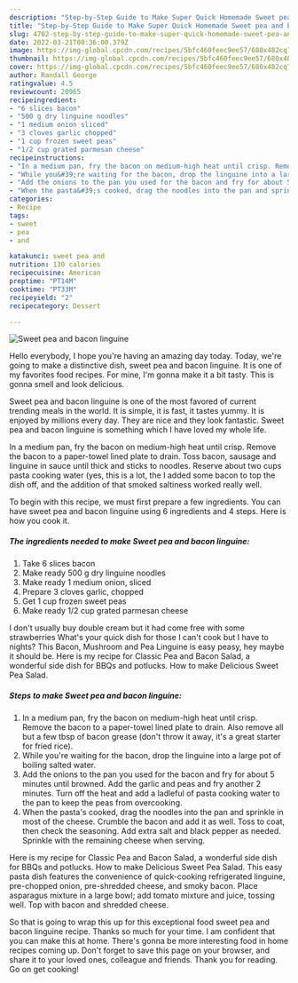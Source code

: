 ```yaml
---
description: "Step-by-Step Guide to Make Super Quick Homemade Sweet pea and bacon linguine"
title: "Step-by-Step Guide to Make Super Quick Homemade Sweet pea and bacon linguine"
slug: 4702-step-by-step-guide-to-make-super-quick-homemade-sweet-pea-and-bacon-linguine
date: 2022-03-21T00:36:00.379Z
image: https://img-global.cpcdn.com/recipes/5bfc460feec9ee57/680x482cq70/sweet-pea-and-bacon-linguine-recipe-main-photo.jpg
thumbnail: https://img-global.cpcdn.com/recipes/5bfc460feec9ee57/680x482cq70/sweet-pea-and-bacon-linguine-recipe-main-photo.jpg
cover: https://img-global.cpcdn.com/recipes/5bfc460feec9ee57/680x482cq70/sweet-pea-and-bacon-linguine-recipe-main-photo.jpg
author: Randall George
ratingvalue: 4.5
reviewcount: 20965
recipeingredient:
- "6 slices bacon"
- "500 g dry linguine noodles"
- "1 medium onion sliced"
- "3 cloves garlic chopped"
- "1 cup frozen sweet peas"
- "1/2 cup grated parmesan cheese"
recipeinstructions:
- "In a medium pan, fry the bacon on medium-high heat until crisp. Remove the bacon to a paper-towel lined plate to drain. Also remove all but a few tbsp of bacon grease (don&#39;t throw it away, it&#39;s a great starter for fried rice)."
- "While you&#39;re waiting for the bacon, drop the linguine into a large pot of boiling salted water."
- "Add the onions to the pan you used for the bacon and fry for about 5 minutes until browned. Add the garlic and peas and fry another 2 minutes. Turn off the heat and add a ladleful of pasta cooking water to the pan to keep the peas from overcooking."
- "When the pasta&#39;s cooked, drag the noodles into the pan and sprinkle in most of the cheese. Crumble the bacon and add it as well. Toss to coat, then check the seasoning. Add extra salt and black pepper as needed. Sprinkle with the remaining cheese when serving."
categories:
- Recipe
tags:
- sweet
- pea
- and

katakunci: sweet pea and 
nutrition: 130 calories
recipecuisine: American
preptime: "PT14M"
cooktime: "PT33M"
recipeyield: "2"
recipecategory: Dessert

---
```



![Sweet pea and bacon linguine](https://img-global.cpcdn.com/recipes/5bfc460feec9ee57/680x482cq70/sweet-pea-and-bacon-linguine-recipe-main-photo.jpg)

Hello everybody, I hope you're having an amazing day today. Today, we're going to make a distinctive dish, sweet pea and bacon linguine. It is one of my favorites food recipes. For mine, I'm gonna make it a bit tasty. This is gonna smell and look delicious.

Sweet pea and bacon linguine is one of the most favored of current trending meals in the world. It is simple, it is fast, it tastes yummy. It is enjoyed by millions every day. They are nice and they look fantastic. Sweet pea and bacon linguine is something which I have loved my whole life.

In a medium pan, fry the bacon on medium-high heat until crisp. Remove the bacon to a paper-towel lined plate to drain. Toss bacon, sausage and linguine in sauce until thick and sticks to noodles. Reserve about two cups pasta cooking water (yes, this is a lot, the I added some bacon to top the dish off, and the addition of that smoked saltiness worked really well.


To begin with this recipe, we must first prepare a few ingredients. You can have sweet pea and bacon linguine using 6 ingredients and 4 steps. Here is how you cook it.

<!--inarticleads1-->

##### The ingredients needed to make Sweet pea and bacon linguine:

1. Take 6 slices bacon
1. Make ready 500 g dry linguine noodles
1. Make ready 1 medium onion, sliced
1. Prepare 3 cloves garlic, chopped
1. Get 1 cup frozen sweet peas
1. Make ready 1/2 cup grated parmesan cheese


I don&#39;t usually buy double cream but it had come free with some strawberries What&#39;s your quick dish for those I can&#39;t cook but I have to nights? This Bacon, Mushroom and Pea Linguine is easy peasy, hey maybe it should be. Here is my recipe for Classic Pea and Bacon Salad, a wonderful side dish for BBQs and potlucks. How to make Delicious Sweet Pea Salad. 

<!--inarticleads2-->

##### Steps to make Sweet pea and bacon linguine:

1. In a medium pan, fry the bacon on medium-high heat until crisp. Remove the bacon to a paper-towel lined plate to drain. Also remove all but a few tbsp of bacon grease (don&#39;t throw it away, it&#39;s a great starter for fried rice).
1. While you&#39;re waiting for the bacon, drop the linguine into a large pot of boiling salted water.
1. Add the onions to the pan you used for the bacon and fry for about 5 minutes until browned. Add the garlic and peas and fry another 2 minutes. Turn off the heat and add a ladleful of pasta cooking water to the pan to keep the peas from overcooking.
1. When the pasta&#39;s cooked, drag the noodles into the pan and sprinkle in most of the cheese. Crumble the bacon and add it as well. Toss to coat, then check the seasoning. Add extra salt and black pepper as needed. Sprinkle with the remaining cheese when serving.


Here is my recipe for Classic Pea and Bacon Salad, a wonderful side dish for BBQs and potlucks. How to make Delicious Sweet Pea Salad. This easy pasta dish features the convenience of quick-cooking refrigerated linguine, pre-chopped onion, pre-shredded cheese, and smoky bacon. Place asparagus mixture in a large bowl; add tomato mixture and juice, tossing well. Top with bacon and shredded cheese. 

So that is going to wrap this up for this exceptional food sweet pea and bacon linguine recipe. Thanks so much for your time. I am confident that you can make this at home. There's gonna be more interesting food in home recipes coming up. Don't forget to save this page on your browser, and share it to your loved ones, colleague and friends. Thank you for reading. Go on get cooking!
